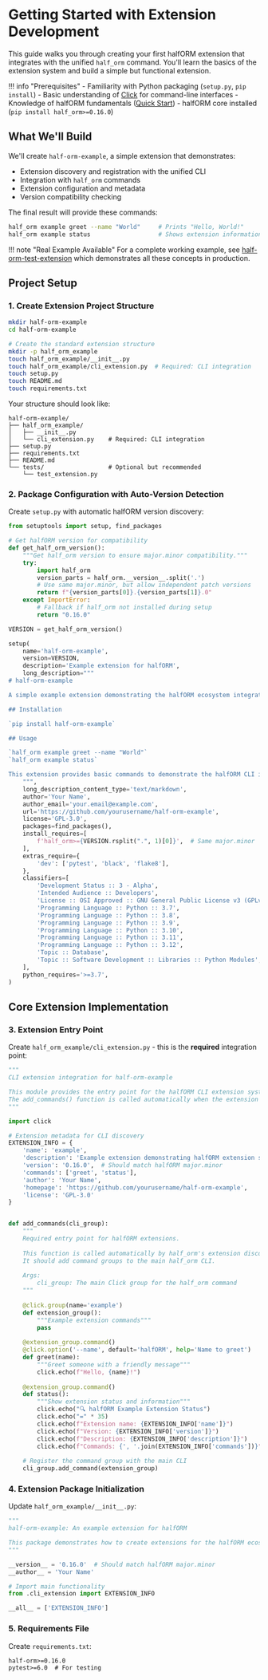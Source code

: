 # Getting Started with Extension Development

This guide walks you through creating your first halfORM extension that integrates with the unified `half_orm` command. You'll learn the basics of the extension system and build a simple but functional extension.

!!! info "Prerequisites"
    - Familiarity with Python packaging (`setup.py`, `pip install`)
    - Basic understanding of [Click](https://click.palletsprojects.com/) for command-line interfaces
    - Knowledge of halfORM fundamentals ([Quick Start](../../quick-start.md))
    - halfORM core installed (`pip install half_orm>=0.16.0`)

## What We'll Build

We'll create `half-orm-example`, a simple extension that demonstrates:

- Extension discovery and registration with the unified CLI
- Integration with `half_orm` commands
- Extension configuration and metadata
- Version compatibility checking

The final result will provide these commands:
```bash
half_orm example greet --name "World"     # Prints "Hello, World!"
half_orm example status                   # Shows extension information
```

!!! note "Real Example Available"
    For a complete working example, see [half-orm-test-extension](https://github.com/collorg/half-orm-test-extension) which demonstrates all these concepts in production.

## Project Setup

### 1. Create Extension Project Structure

```bash
mkdir half-orm-example
cd half-orm-example

# Create the standard extension structure
mkdir -p half_orm_example
touch half_orm_example/__init__.py
touch half_orm_example/cli_extension.py  # Required: CLI integration
touch setup.py
touch README.md
touch requirements.txt
```

Your structure should look like:
```
half-orm-example/
├── half_orm_example/
│   ├── __init__.py
│   └── cli_extension.py    # Required: CLI integration
├── setup.py
├── requirements.txt
├── README.md
└── tests/                  # Optional but recommended
    └── test_extension.py
```

### 2. Package Configuration with Auto-Version Detection

Create `setup.py` with automatic halfORM version discovery:

```python
from setuptools import setup, find_packages

# Get halfORM version for compatibility
def get_half_orm_version():
    """Get half_orm version to ensure major.minor compatibility."""
    try:
        import half_orm
        version_parts = half_orm.__version__.split('.')
        # Use same major.minor, but allow independent patch versions
        return f"{version_parts[0]}.{version_parts[1]}.0"
    except ImportError:
        # Fallback if half_orm not installed during setup
        return "0.16.0"

VERSION = get_half_orm_version()

setup(
    name='half-orm-example',
    version=VERSION,
    description='Example extension for halfORM',
    long_description="""
# half-orm-example

A simple example extension demonstrating the halfORM ecosystem integration.

## Installation

`pip install half-orm-example`

## Usage

`half_orm example greet --name "World"`
`half_orm example status`

This extension provides basic commands to demonstrate the halfORM CLI integration system.
    """,
    long_description_content_type='text/markdown',
    author='Your Name',
    author_email='your.email@example.com',
    url='https://github.com/yourusername/half-orm-example',
    license='GPL-3.0',
    packages=find_packages(),
    install_requires=[
        f'half_orm>={VERSION.rsplit(".", 1)[0]}',  # Same major.minor
    ],
    extras_require={
        'dev': ['pytest', 'black', 'flake8'],
    },
    classifiers=[
        'Development Status :: 3 - Alpha',
        'Intended Audience :: Developers',
        'License :: OSI Approved :: GNU General Public License v3 (GPLv3)',
        'Programming Language :: Python :: 3.7',
        'Programming Language :: Python :: 3.8',
        'Programming Language :: Python :: 3.9',
        'Programming Language :: Python :: 3.10',
        'Programming Language :: Python :: 3.11',
        'Programming Language :: Python :: 3.12',
        'Topic :: Database',
        'Topic :: Software Development :: Libraries :: Python Modules',
    ],
    python_requires='>=3.7',
)
```


## Core Extension Implementation

### 3. Extension Entry Point

Create `half_orm_example/cli_extension.py` - this is the **required** integration point:

```python
"""
CLI extension integration for half-orm-example

This module provides the entry point for the halfORM CLI extension system.
The add_commands() function is called automatically when the extension is discovered.
"""

import click

# Extension metadata for CLI discovery
EXTENSION_INFO = {
    'name': 'example',
    'description': 'Example extension demonstrating halfORM extension system',
    'version': '0.16.0',  # Should match halfORM major.minor
    'commands': ['greet', 'status'],
    'author': 'Your Name',
    'homepage': 'https://github.com/yourusername/half-orm-example',
    'license': 'GPL-3.0'
}


def add_commands(cli_group):
    """
    Required entry point for halfORM extensions.
    
    This function is called automatically by half_orm's extension discovery system.
    It should add command groups to the main half_orm CLI.
    
    Args:
        cli_group: The main Click group for the half_orm command
    """
    
    @click.group(name='example')
    def extension_group():
        """Example extension commands"""
        pass
    
    @extension_group.command()
    @click.option('--name', default='halfORM', help='Name to greet')
    def greet(name):
        """Greet someone with a friendly message"""
        click.echo(f"Hello, {name}!")
    
    @extension_group.command()
    def status():
        """Show extension status and information"""
        click.echo("🔍 halfORM Example Extension Status")
        click.echo("=" * 35)
        click.echo(f"Extension name: {EXTENSION_INFO['name']}")
        click.echo(f"Version: {EXTENSION_INFO['version']}")
        click.echo(f"Description: {EXTENSION_INFO['description']}")
        click.echo(f"Commands: {', '.join(EXTENSION_INFO['commands'])}")
    
    # Register the command group with the main CLI
    cli_group.add_command(extension_group)
```

### 4. Extension Package Initialization

Update `half_orm_example/__init__.py`:

```python
"""
half-orm-example: An example extension for halfORM

This package demonstrates how to create extensions for the halfORM ecosystem.
"""

__version__ = '0.16.0'  # Should match halfORM major.minor
__author__ = 'Your Name'

# Import main functionality
from .cli_extension import EXTENSION_INFO

__all__ = ['EXTENSION_INFO']
```

### 5. Requirements File

Create `requirements.txt`:

```
half-orm>=0.16.0
pytest>=6.0  # For testing
```